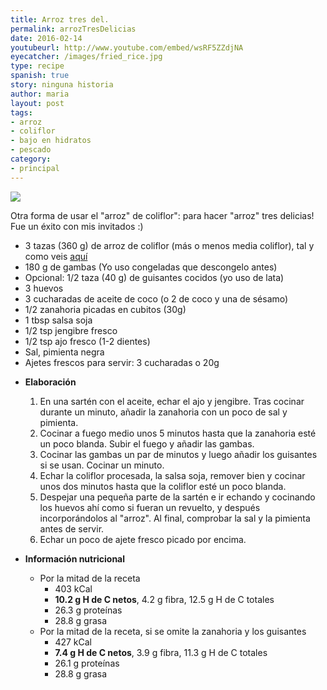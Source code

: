 ```yaml
---
title: Arroz tres del.
permalink: arrozTresDelicias
date: 2016-02-14
youtubeurl: http://www.youtube.com/embed/wsRF5ZZdjNA
eyecatcher: /images/fried_rice.jpg
type: recipe
spanish: true
story: ninguna historia
author: maria
layout: post
tags: 
- arroz
- coliflor
- bajo en hidratos
- pescado
category: 
- principal
---
```

<img src="https://farm1.staticflickr.com/311/31569030800_c6342f7872_o_d.png" />

Otra forma de usar el "arroz" de coliflor": para hacer "arroz" tres delicias! Fue un éxito con mis invitados :) 


<ul>
  <li>3 tazas (360 g) de arroz de coliflor (más o menos media coliflor), tal y como veis <a href="http://maria.recipes/ArrozDeColiflor">aquí</a></li>
  <li>180 g de gambas (Yo uso congeladas que descongelo antes)</li>
  <li>Opcional: 1/2 taza (40 g) de guisantes cocidos (yo uso de lata)</li>
  <li>3 huevos</li>
  <li>3 cucharadas de aceite de coco (o 2 de coco y una de sésamo)</li>
  <li>1/2 zanahoria picadas en cubitos (30g)</li>
  <li>1 tbsp salsa soja</li>
  <li>1/2 tsp jengibre fresco</li>
  <li>1/2 tsp ajo fresco (1-2 dientes)</li>
  <li>Sal, pimienta negra</li>
  <li>Ajetes frescos para servir: 3 cucharadas o 20g</li>
</ul>

* **Elaboración**
  1. En una sartén con el aceite, echar el ajo y jengibre. Tras cocinar durante un minuto, añadir la zanahoria con un poco de sal y pimienta. 
  2. Cocinar a fuego medio unos 5 minutos hasta que la zanahoria esté un poco blanda. Subir el fuego y añadir las gambas. 
  3. Cocinar las gambas un par de minutos y luego añadir los guisantes si se usan. Cocinar un minuto. 
  4. Echar la coliflor procesada, la salsa soja, remover bien y cocinar unos dos minutos hasta que la coliflor esté un poco blanda. 
  5. Despejar una pequeña parte de la sartén e ir echando y cocinando los huevos ahí como si fueran un revuelto, y después incorporándolos al "arroz". Al final, comprobar la sal y la pimienta antes de servir. 
  6. Echar un poco de ajete fresco picado por encima. 
  
* **Información nutricional**
  - Por la mitad de la receta
    - 403 kCal
    - **10.2 g H de C netos**, 4.2 g fibra, 12.5 g H de C totales
    - 26.3 g proteínas
    - 28.8 g grasa
  - Por la mitad de la receta, si se omite la zanahoria y los guisantes
    - 427 kCal
    - **7.4 g H de C netos**, 3.9 g fibra, 11.3 g H de C totales
    - 26.1 g proteínas
    - 28.8 g grasa
